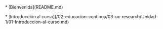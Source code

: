 \* \[Bienvenida\]\(README.md\)

\* \[Introducción al curso\]\(/02-educacion-continua/03-ux-research/Unidad-1/01-Introduccion-al-curso.md\)


